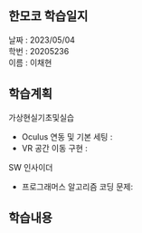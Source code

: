 한모코 학습일지
--
날짜 : 2023/05/04<br>
학번 : 20205236<br>
이름 : 이채현

학습계획
--
가상현실기초및실습
- Oculus 연동 및 기본 세팅 : 
- VR 공간 이동 구현 : <br>

SW 인사이더
- 프로그래머스 알고리즘 코딩 문제: 

학습내용
--
